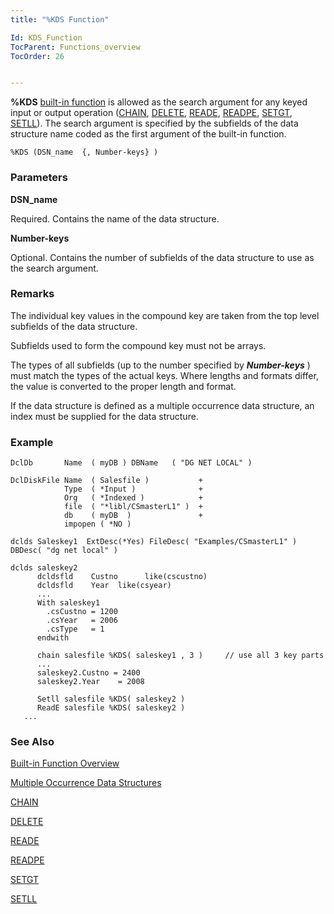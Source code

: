 ```yaml
---
title: "%KDS Function"

Id: KDS_Function
TocParent: Functions_overview
TocOrder: 26


---
```


**%KDS** [built-in function](Functions_overview.html) is allowed as the search argument for any keyed input or output operation ([CHAIN](CHAIN.html), [DELETE](DELETE.html), [READE](READE.html), [READPE](READPE.html), [SETGT](SETGT.html), [SETLL](SETLL.html)). The search argument is specified by the subfields of the data structure name coded as the first argument of the built-in function. 

```
%KDS (DSN_name  {, Number-keys} ) 
```

### Parameters

**DSN_name** 

Required. Contains the name of the data structure.


**Number-keys** 

Optional. Contains the number of subfields of the data structure to use as the search argument.


### Remarks
The individual key values in the compound key are taken from the top level subfields of the data structure. 

Subfields used to form the compound key must not be arrays.

The types of all subfields (up to the number specified by ***Number-keys*** ) must match the types of the actual keys. Where lengths and formats differ, the value is converted to the proper length and format. 

If the data structure is defined as a multiple occurrence data structure, an index must be supplied for the data structure. 

### Example

```
DclDb       Name  ( myDB ) DBName   ( "DG NET LOCAL" )

DclDiskFile Name  ( Salesfile )           + 
            Type  ( *Input )              + 
            Org   ( *Indexed )            + 
            file  ( "*libl/CSmasterL1" )  + 
            db    ( myDB  )               + 
            impopen ( *NO ) 

dclds Saleskey1  ExtDesc(*Yes) FileDesc( "Examples/CSmasterL1" ) DBDesc( "dg net local" ) 

dclds saleskey2 
      dcldsfld    Custno      like(cscustno) 
      dcldsfld    Year  like(csyear) 
      ... 
      With saleskey1 
        .csCustno = 1200 
        .csYear   = 2006 
        .csType   = 1   
      endwith 

      chain salesfile %KDS( saleskey1 , 3 )     // use all 3 key parts 
      ... 
      saleskey2.Custno = 2400 
      saleskey2.Year    = 2008 

      Setll salesfile %KDS( saleskey2 )   
      ReadE salesfile %KDS( saleskey2 ) 
   ... 
```

### See Also
[Built-in Function Overview](Functions_overview.html)

[Multiple Occurrence Data Structures](Mult_Occur_DS.html)

[CHAIN](CHAIN.html)

[DELETE](DELETE.html)

[READE](READE.html)

[READPE](READPE.html)

[SETGT](SETGT.html)

[SETLL](SETLL.html) 
